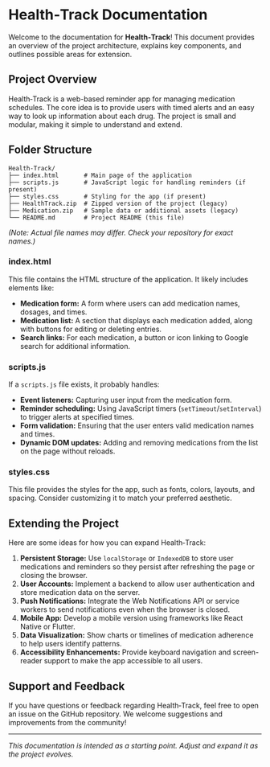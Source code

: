# Health‑Track Documentation

Welcome to the documentation for **Health‑Track**! This document provides an overview of the project architecture, explains key components, and outlines possible areas for extension.

## Project Overview

Health‑Track is a web-based reminder app for managing medication schedules. The core idea is to provide users with timed alerts and an easy way to look up information about each drug. The project is small and modular, making it simple to understand and extend.

## Folder Structure

```
Health-Track/
├── index.html       # Main page of the application
├── scripts.js       # JavaScript logic for handling reminders (if present)
├── styles.css       # Styling for the app (if present)
├── HealthTrack.zip  # Zipped version of the project (legacy)
├── Medication.zip   # Sample data or additional assets (legacy)
└── README.md        # Project README (this file)
```

*(Note: Actual file names may differ. Check your repository for exact names.)*

### index.html
This file contains the HTML structure of the application. It likely includes elements like:

- **Medication form:** A form where users can add medication names, dosages, and times.
- **Medication list:** A section that displays each medication added, along with buttons for editing or deleting entries.
- **Search links:** For each medication, a button or icon linking to Google search for additional information.

### scripts.js
If a `scripts.js` file exists, it probably handles:

- **Event listeners:** Capturing user input from the medication form.
- **Reminder scheduling:** Using JavaScript timers (`setTimeout`/`setInterval`) to trigger alerts at specified times.
- **Form validation:** Ensuring that the user enters valid medication names and times.
- **Dynamic DOM updates:** Adding and removing medications from the list on the page without reloads.

### styles.css
This file provides the styles for the app, such as fonts, colors, layouts, and spacing. Consider customizing it to match your preferred aesthetic.

## Extending the Project

Here are some ideas for how you can expand Health‑Track:

1. **Persistent Storage:** Use `localStorage` or `IndexedDB` to store user medications and reminders so they persist after refreshing the page or closing the browser.
2. **User Accounts:** Implement a backend to allow user authentication and store medication data on the server.
3. **Push Notifications:** Integrate the Web Notifications API or service workers to send notifications even when the browser is closed.
4. **Mobile App:** Develop a mobile version using frameworks like React Native or Flutter.
5. **Data Visualization:** Show charts or timelines of medication adherence to help users identify patterns.
6. **Accessibility Enhancements:** Provide keyboard navigation and screen-reader support to make the app accessible to all users.

## Support and Feedback

If you have questions or feedback regarding Health‑Track, feel free to open an issue on the GitHub repository. We welcome suggestions and improvements from the community!

---

*This documentation is intended as a starting point. Adjust and expand it as the project evolves.*
